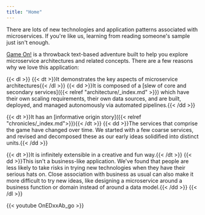 ```yaml
---
title: "Home"
---
```

There are lots of new technologies and application patterns associated with
microservices. If you're like us, learning from reading someone's sample just
isn't enough.

[Game On!](https://gameontext.org/) is a throwback text-based adventure built to
help you explore microservice architectures and related concepts.
There are a few reasons why we love this application:

{{< dl >}}
{{< dt >}}It demonstrates the key aspects of microservice architectures{{< /dl >}}
{{< dd >}}It is composed of a [slew of core and secondary services]({{< relref "architecture/_index.md" >}}) which
have their own scaling requirements, their own data sources, and are built,
deployed, and managed autonomously via automated pipelines.{{< /dd >}}

{{< dt >}}It has an [informative origin story]({{< relref "chronicles/_index.md">}}){{< /dt >}}
{{< dd >}}The services that comprise the game have changed over time. We started with a
few coarse services, and revised and decomposed these as our early ideas
solidified into distinct units.{{< /dd >}}

{{< dt >}}It is infinitely extensible in a creative and fun way.{{< /dt >}}
{{< dd >}}This isn't a business-like application. We've found that people are less
likely to take risks in trying new technologies when they have their serious hats
on. Close association with business as usual can also make it more difficult to try
new ideas, like designing a microservice around a business function or domain instead
of around a data model.{{< /dd >}}
{{< /dl >}}

{{< youtube OnEDxxAb_go >}}